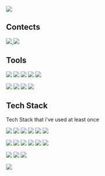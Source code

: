 <div align=left>
 <img src="https://capsule-render.vercel.app/api?type=waving&color=ffffff&height=210&section=header&text=Doyeon%20Lee&fontSize=55&fontAlignY=42&desc=welcome%20to%20my%20profile!&descSize=15&descAlign=58&fontColor=d3fa78&animation=fadeIn">
 
## Contects
<a href="https://velog.io/@dlehdus97" target="_blank"><img src="https://img.shields.io/badge/velog-20C997?style=for-the-badge&logo=velog&logoColor=white"/></a><a href="mailto:dlehdus1433@gmail.com" target="_blank"> <img src="https://img.shields.io/badge/Gmail-EA4335?style=for-the-badge&logo=gmail&logoColor=white"/></a>
<br/>
## Tools
<img src="https://img.shields.io/badge/Visual Studio Code-007ACC?style=for-the-badge&logo=Visual Studio Code&logoColor=white"/> <img src="https://img.shields.io/badge/Notion-000000?style=for-the-badge&logo=Notion&logoColor=white"/> <img src="https://img.shields.io/badge/Sourcetree-0052CC?style=for-the-badge&logo=sourcetree&logoColor=white"/> <img src="https://img.shields.io/badge/Slack-4A154B?style=for-the-badge&logo=Slack&logoColor=white"/> <img src="https://img.shields.io/badge/Discord-5865F2?style=for-the-badge&logo=discord&logoColor=white"/> 
 
 <img src="https://img.shields.io/badge/Figma-F24E1E?style=for-the-badge&logo=figma&logoColor=white"/> <img src="https://img.shields.io/badge/Git-F05032?style=for-the-badge&logo=git&logoColor=white"/> <img src="https://img.shields.io/badge/Gitlab-FC6D26?style=for-the-badge&logo=gitlab&logoColor=white"/> <img src="https://img.shields.io/badge/Trello-0052CC?style=for-the-badge&logo=trello&logoColor=white"/> 
<br/>
## Tech Stack 
Tech Stack that i've used at least once 

<img src="https://img.shields.io/badge/html-E34F26?style=for-the-badge&logo=html5&logoColor=white"/> <img src="https://img.shields.io/badge/css-1572B6?style=for-the-badge&logo=css3&logoColor=white"/> <img src="https://img.shields.io/badge/javascript-F7DF1E?style=for-the-badge&logo=javascript&logoColor=black"/>  <img src="https://img.shields.io/badge/React-61DAFB?style=for-the-badge&logo=React&logoColor=black"/> <img src="https://img.shields.io/badge/Typescript-3178C6?style=for-the-badge&logo=Typescript&logoColor=white"/> <img src="https://img.shields.io/badge/Next.js-000000?style=for-the-badge&logo=Next.js&logoColor=white"/>

<img src="https://img.shields.io/badge/sass-CC6699?style=for-the-badge&logo=sass&logoColor=white"/> <img src="https://img.shields.io/badge/styledComponents-DB7093?style=for-the-badge&logo=styled-components&logoColor=white"/> <img src="https://img.shields.io/badge/TailwindCSS-06B6D4?style=for-the-badge&logo=TailwindCSS&logoColor=white"/> <img src="https://img.shields.io/badge/Webpack-0098FF?style=for-the-badge&logo=webpack&logoColor=white"/> <img src="https://img.shields.io/badge/Vite-646CFF?style=for-the-badge&logo=Vite&logoColor=white"/> <img src="https://img.shields.io/badge/Pug-A86454?style=for-the-badge&logo=pug&logoColor=white"/>


<img src="https://img.shields.io/badge/Node.js-339933?style=for-the-badge&logo=Node.js&logoColor=white"/> <img src="https://img.shields.io/badge/mongoDB-006D5C?style=for-the-badge&logo=mongoDB&logoColor=white"/> <img src="https://img.shields.io/badge/python-2350A9?style=for-the-badge&logo=python&logoColor=white"/>

</div> 
 
 

<div align=left>
<img src="https://github-readme-stats.vercel.app/api/top-langs/?username=leedo97y&layout=compact&theme=github_dark_dimmed"/>
</div>

